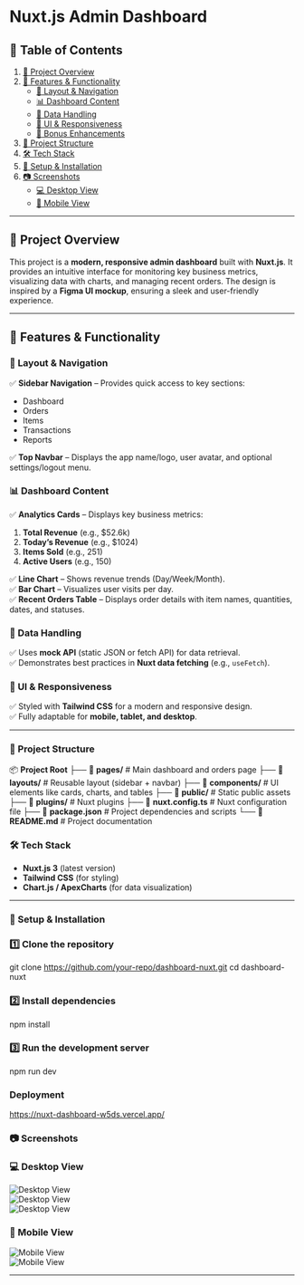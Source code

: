 # **Nuxt.js Admin Dashboard**  

## **📖 Table of Contents**  
1. [📌 Project Overview](#-project-overview)  
2. [🚀 Features & Functionality](#-features--functionality)  
   - [🔹 Layout & Navigation](#-layout--navigation)  
   - [📊 Dashboard Content](#-dashboard-content)  
   - [📡 Data Handling](#-data-handling)  
   - [🎨 UI & Responsiveness](#-ui--responsiveness)  
   - [🌙 Bonus Enhancements](#-bonus-enhancements)  
3. [📁 Project Structure](#-project-structure)  
4. [🛠️ Tech Stack](#-tech-stack)  
5. [📜 Setup & Installation](#-setup--installation)  
6. [📷 Screenshots](#-screenshots)  
   - [💻 Desktop View](#-desktop-view)  
   - [📱 Mobile View](#-mobile-view)  

---

## **📌 Project Overview**  
This project is a **modern, responsive admin dashboard** built with **Nuxt.js**. It provides an intuitive interface for monitoring key business metrics, visualizing data with charts, and managing recent orders. The design is inspired by a **Figma UI mockup**, ensuring a sleek and user-friendly experience.  

---

## **🚀 Features & Functionality**  

### **🔹 Layout & Navigation**  
✅ **Sidebar Navigation** – Provides quick access to key sections:  
- Dashboard  
- Orders  
- Items  
- Transactions  
- Reports  

✅ **Top Navbar** – Displays the app name/logo, user avatar, and optional settings/logout menu.  

### **📊 Dashboard Content**  
✅ **Analytics Cards** – Displays key business metrics:  
1. **Total Revenue** (e.g., $52.6k)  
2. **Today’s Revenue** (e.g., $1024)  
3. **Items Sold** (e.g., 251)  
4. **Active Users** (e.g., 150)  

✅ **Line Chart** – Shows revenue trends (Day/Week/Month).  
✅ **Bar Chart** – Visualizes user visits per day.  
✅ **Recent Orders Table** – Displays order details with item names, quantities, dates, and statuses.  

### **📡 Data Handling**  
✅ Uses **mock API** (static JSON or fetch API) for data retrieval.  
✅ Demonstrates best practices in **Nuxt data fetching** (e.g., `useFetch`).  

### **🎨 UI & Responsiveness**  
✅ Styled with **Tailwind CSS** for a modern and responsive design.  
✅ Fully adaptable for **mobile, tablet, and desktop**.  

---

### **📁 Project Structure**  

📦 **Project Root**
├── 📂 **pages/**    # Main dashboard and orders page
├── 📂 **layouts/**  # Reusable layout (sidebar + navbar)
├── 📂 **components/**   # UI elements like cards, charts, and tables
├── 📂 **public/**       # Static public assets
├── 📂 **plugins/**      # Nuxt plugins
├── 📜 **nuxt.config.ts** # Nuxt configuration file
├── 📜 **package.json**  # Project dependencies and scripts
└── 📜 **README.md**     # Project documentation

### 🛠️ Tech Stack  
- **Nuxt.js 3** (latest version)  
- **Tailwind CSS** (for styling)  
- **Chart.js / ApexCharts** (for data visualization)  
---

### 📜 Setup & Installation  

### 1️⃣ Clone the repository  
git clone https://github.com/your-repo/dashboard-nuxt.git
cd dashboard-nuxt

### 2️⃣ Install dependencies
npm install

### 3️⃣ Run the development server
npm run dev

### Deployment
https://nuxt-dashboard-w5ds.vercel.app/
### 📷 Screenshots  

### 💻 Desktop View  
![Desktop View](https://github.com/user-attachments/assets/d184d9f9-8bb1-4c56-8ac0-263448997e6a)  
![Desktop View](https://github.com/user-attachments/assets/795fa3b0-7751-479c-94d7-cc60e24e482d)  
![Desktop View](https://github.com/user-attachments/assets/1d278306-7e71-4ec2-ab5b-bc7f5615e4f7)  

### 📱 Mobile View  
![Mobile View](https://github.com/user-attachments/assets/d5409301-acd0-4cef-a9ad-20ffe07cdf66)  
![Mobile View](https://github.com/user-attachments/assets/6b3a6213-593a-4b6d-861b-8e73dd4b6d01)  

---

